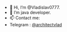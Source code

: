 - 👋 Hi, I’m @Vladislav0777.
- 👀 I’m java developer.
- 📫 Contact me:
- Telegram     : [@architectvlad](https://t.me/vladz733)
<!---
Vladislav0777/Vladislav0777 is a ✨ special ✨ repository because its `README.md` (this file) appears on your GitHub profile.
You can click the Preview link to take a look at your changes.
--->

